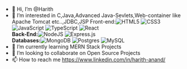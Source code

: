 - 👋 Hi, I’m @Harith
- 👀 I’m interested in C,Java,Advanced Java-Sevlets,Web-container like Apache Tomcat etc..,JDBC,JSP 
    Front-end:![HTML5](https://img.shields.io/badge/html5-%23E34F26.svg?style=for-the-badge&logo=html5&logoColor=white) ![CSS3](https://img.shields.io/badge/css3-%231572B6.svg?style=for-the-badge&logo=css3&logoColor=white) ![JavaScript](https://img.shields.io/badge/javascript-%23323330.svg?style=for-the-badge&logo=javascript&logoColor=%23F7DF1E) ![TypeScript](https://img.shields.io/badge/typescript-%23007ACC.svg?style=for-the-badge&logo=typescript&logoColor=white) ![React](https://img.shields.io/badge/react-%2320232a.svg?style=for-the-badge&logo=react&logoColor=%2361DAFB)<br>
    **Back-End:**![NodeJS](https://img.shields.io/badge/node.js-6DA55F?style=for-the-badge&logo=node.js&logoColor=white) ![Express.js](https://img.shields.io/badge/express.js-%23404d59.svg?style=for-the-badge&logo=express&logoColor=%2361DAFB)<br>
    **Databases:**![MongoDB](https://img.shields.io/badge/MongoDB-%234ea94b.svg?style=for-the-badge&logo=mongodb&logoColor=white) ![Postgres](https://img.shields.io/badge/postgres-%23316192.svg?style=for-the-badge&logo=postgresql&logoColor=white) ![MySQL](https://img.shields.io/badge/mysql-%2300f.svg?style=for-the-badge&logo=mysql&logoColor=white)
- 🌱 I’m currently learning MERN Stack Projects
- 💞️ I’m looking to collaborate on Open Source Projects
- 📫 How to reach me https://www.linkedin.com/in/harith-anand/

<!---
harith-bechkam/harith-bechkam is a ✨ special ✨ repository because its `README.md` (this file) appears on your GitHub profile.
You can click the Preview link to take a look at your changes.
--->
